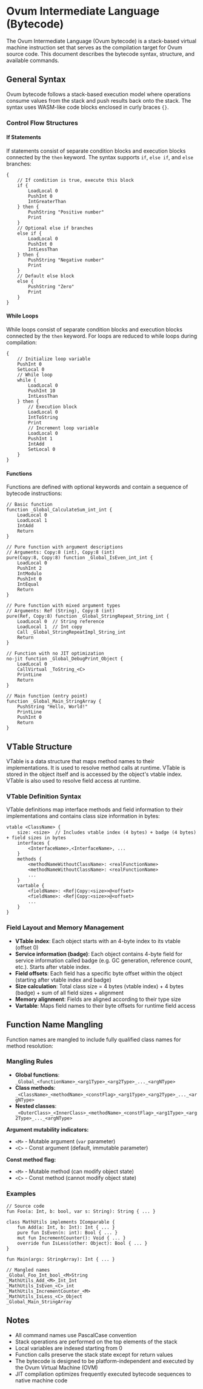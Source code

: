 # Ovum Intermediate Language (Bytecode)

The Ovum Intermediate Language (Ovum bytecode) is a stack-based virtual machine instruction set that serves as the compilation target for Ovum source code. This document describes the bytecode syntax, structure, and available commands.

## General Syntax

Ovum bytecode follows a stack-based execution model where operations consume values from the stack and push results back onto the stack. The syntax uses WASM-like code blocks enclosed in curly braces `{}`.

### Control Flow Structures

#### If Statements

If statements consist of separate condition blocks and execution blocks connected by the `then` keyword. The syntax supports `if`, `else if`, and `else` branches:

```oil
{
    // If condition is true, execute this block
    if {
        LoadLocal 0
        PushInt 0
        IntGreaterThan
    } then {
        PushString "Positive number"
        Print
    }
    // Optional else if branches
    else if {
        LoadLocal 0
        PushInt 0
        IntLessThan
    } then {
        PushString "Negative number"
        Print
    }
    // Default else block
    else {
        PushString "Zero"
        Print
    }
}
```

#### While Loops

While loops consist of separate condition blocks and execution blocks connected by the `then` keyword. For loops are reduced to while loops during compilation:

```oil
{
    // Initialize loop variable
    PushInt 0
    SetLocal 0
    // While loop
    while {
        LoadLocal 0
        PushInt 10
        IntLessThan
    } then {
        // Execution block
        LoadLocal 0
        IntToString
        Print
        // Increment loop variable
        LoadLocal 0
        PushInt 1
        IntAdd
        SetLocal 0
    }
}
```

#### Functions

Functions are defined with optional keywords and contain a sequence of bytecode instructions:

```oil
// Basic function
function _Global_CalculateSum_int_int {
    LoadLocal 0
    LoadLocal 1
    IntAdd
    Return
}

// Pure function with argument descriptions
// Arguments: Copy:8 (int), Copy:8 (int)
pure(Copy:8, Copy:8) function _Global_IsEven_int_int {
    LoadLocal 0
    PushInt 2
    IntModulo
    PushInt 0
    IntEqual
    Return
}

// Pure function with mixed argument types
// Arguments: Ref (String), Copy:8 (int)
pure(Ref, Copy:8) function _Global_StringRepeat_String_int {
    LoadLocal 0  // String reference
    LoadLocal 1  // Int copy
    Call _Global_StringRepeatImpl_String_int
    Return
}

// Function with no JIT optimization
no-jit function _Global_DebugPrint_Object {
    LoadLocal 0
    CallVirtual _ToString_<C>
    PrintLine
    Return
}

// Main function (entry point)
function _Global_Main_StringArray {
    PushString "Hello, World!"
    PrintLine
    PushInt 0
    Return
}
```

## VTable Structure

VTable is a data structure that maps method names to their implementations. 
It is used to resolve method calls at runtime. 
VTable is stored in the object itself and is accessed by the object's vtable index.
VTable is also used to resolve field access at runtime.

### VTable Definition Syntax

VTable definitions map interface methods and field information to their implementations and contains class size information in bytes:

```oil
vtable <ClassName> {
    size: <size>  // Includes vtable index (4 bytes) + badge (4 bytes) + field sizes in bytes
    interfaces {
        <InterfaceName>,<InterfaceName>, ...
    }
    methods {
        <methodNameWithoutClassName>: <realFunctionName>
        <methodNameWithoutClassName>: <realFunctionName>
        ...
    }
    vartable {
        <fieldName>: <Ref|Copy:<size>>@<offset>
        <fieldName>: <Ref|Copy:<size>>@<offset>
        ...
    }
}
```

### Field Layout and Memory Management

* **VTable index**: Each object starts with an 4-byte index to its vtable (offset 0)
* **Service information (badge)**: Each object contains 4-byte field for service information called badge (e.g. GC generation, reference count, etc.). Starts after vtable index.
* **Field offsets**: Each field has a specific byte offset within the object (starting after vtable index and badge)
* **Size calculation**: Total class size = 4 bytes (vtable index) + 4 bytes (badge) + sum of all field sizes + alignment
* **Memory alignment**: Fields are aligned according to their type size
* **Vartable**: Maps field names to their byte offsets for runtime field access

## Function Name Mangling

Function names are mangled to include fully qualified class names for method resolution:

### Mangling Rules

* **Global functions**: `_Global_<functionName>_<arg1Type>_<arg2Type>_..._<argNType>`
* **Class methods**: `_<ClassName>_<methodName>_<constFlag>_<arg1Type>_<arg2Type>_..._<argNType>`
* **Nested classes**: `_<OuterClass>_<InnerClass>_<methodName>_<constFlag>_<arg1Type>_<arg2Type>_..._<argNType>`

**Argument mutability indicators:**
* `<M>` - Mutable argument (`var` parameter)
* `<C>` - Const argument (default, immutable parameter)

**Const method flag:**
* `<M>` - Mutable method (can modify object state)
* `<C>` - Const method (cannot modify object state)

### Examples

```oil
// Source code
fun Foo(a: Int, b: bool, var s: String): String { ... }

class MathUtils implements IComparable {
    fun Add(a: Int, b: Int): Int { ... }
    pure fun IsEven(n: int): Bool { ... }
    mut fun IncrementCounter(): Void { ... }
    override fun IsLess(other: Object): Bool { ... }
}

fun Main(args: StringArray): Int { ... }

// Mangled names
_Global_Foo_Int_bool_<M>String
_MathUtils_Add_<M>_Int_Int
_MathUtils_IsEven_<C>_int
_MathUtils_IncrementCounter_<M>
_MathUtils_IsLess_<C>_Object
_Global_Main_StringArray
```

## Notes

* All command names use PascalCase convention
* Stack operations are performed on the top elements of the stack
* Local variables are indexed starting from 0
* Function calls preserve the stack state except for return values
* The bytecode is designed to be platform-independent and executed by the Ovum Virtual Machine (OVM)
* JIT compilation optimizes frequently executed bytecode sequences to native machine code
